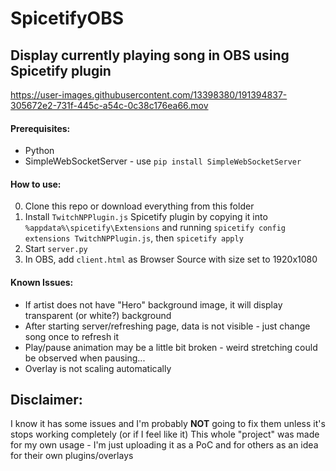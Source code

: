 # SpicetifyOBS
## Display currently playing song in OBS using Spicetify plugin

https://user-images.githubusercontent.com/13398380/191394837-305672e2-731f-445c-a54c-0c38c176ea66.mov

#### Prerequisites:
* Python
* SimpleWebSocketServer - use `pip install SimpleWebSocketServer`

#### How to use:
0. Clone this repo or download everything from this folder
1. Install `TwitchNPPlugin.js` Spicetify plugin by copying it into `%appdata%\spicetify\Extensions` and running `spicetify config extensions TwitchNPPlugin.js`, then `spicetify apply`
3. Start `server.py`
4. In OBS, add `client.html` as Browser Source with size set to 1920x1080

#### Known Issues:
* If artist does not have "Hero" background image, it will display transparent (or white?) background
* After starting server/refreshing page, data is not visible - just change song once to refresh it
* Play/pause animation may be a little bit broken - weird stretching could be observed when pausing...
* Overlay is not scaling automatically



## Disclaimer: 
I know it has some issues and I'm probably **NOT** going to fix them unless it's stops working completely (or if I feel like it)
This whole "project" was made for my own usage - I'm just uploading it as a PoC and for others as an idea for their own plugins/overlays
